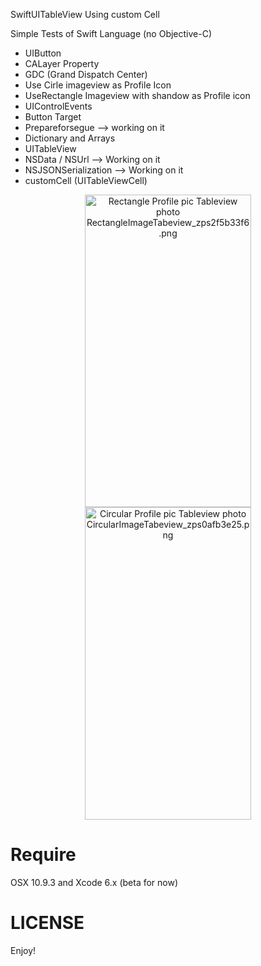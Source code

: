 SwiftUITableView Using custom Cell

Simple Tests of Swift Language (no Objective-C)

+ UIButton
+ CALayer Property
+ GDC (Grand Dispatch Center)
+ Use Cirle imageview as Profile Icon
+ UseRectangle Imageview with shandow as Profile icon
+ UIControlEvents
+ Button Target
+ Prepareforsegue --> working on it
+ Dictionary and Arrays
+ UITableView
+ NSData / NSUrl --> Working on it
+ NSJSONSerialization --> Working on it
+ customCell (UITableViewCell)


<p align="center" >
<a href="http://s1282.photobucket.com/user/jigarm_0809/media/RectangleImageTabeview_zps2f5b33f6.png.html" target="_blank"><img src="http://i1282.photobucket.com/albums/a534/jigarm_0809/RectangleImageTabeview_zps2f5b33f6.png" border="0" alt="Rectangle Profile pic Tableview photo RectangleImageTabeview_zps2f5b33f6.png" width="266" height="500"/></a>
<a href="http://s1282.photobucket.com/user/jigarm_0809/media/CircularImageTabeview_zps0afb3e25.png.html" target="_blank"><img src="http://i1282.photobucket.com/albums/a534/jigarm_0809/CircularImageTabeview_zps0afb3e25.png" border="0" alt="Circular Profile pic Tableview photo CircularImageTabeview_zps0afb3e25.png" width="266" height="500"/></a>
</p>

<h1>Require</h1>
OSX 10.9.3 and Xcode 6.x (beta for now)

<h1>LICENSE</h1>

Enjoy!
